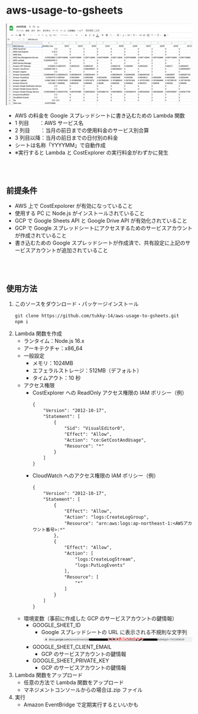 # aws-usage-to-gsheets

![AWS料金のスプレッドシート画像](img/sheet.png)

-   AWS の料金を Google スプレッドシートに書き込むための Lambda 関数
-   1 列目　　：AWS サービス名
-   2 列目　　：当月の前日までの使用料金のサービス別合算
-   3 列目以降：当月の前日までの日付別の料金
-   シートは名称「YYYYMM」で自動作成
-   ※実行すると Lambda と CostExplorer の実行料金がわずかに発生

<br/>
<br/>

## 前提条件

-   AWS 上で CostExpolorer が有効になっていること
-   使用する PC に Node.js がインストールされていること
-   GCP で Google Sheets API と Google Drive API が有効化されていること
-   GCP で Google スプレッドシートにアクセスするためのサービスアカウントが作成されていること
-   書き込むための Google スプレッドシートが作成済で、共有設定に上記のサービスアカウントが追加されていること

<br/>
<br/>

## 使用方法

1. このソースをダウンロード・パッケージインストール
    ```
    git clone https://github.com/tukky-14/aws-usage-to-gsheets.git
    npm i
    ```
1. Lambda 関数を作成
    - ランタイム：Node.js 16.x
    - アーキテクチャ：x86_64
    - 一般設定
        - メモリ：1024MB
        - エフェラルストレージ：512MB（デフォルト）
        - タイムアウト：10 秒
    - アクセス権限
        - CostExplorer への ReadOnly アクセス権限の IAM ポリシー（例）
            ```
            {
                "Version": "2012-10-17",
                "Statement": [
                    {
                        "Sid": "VisualEditor0",
                        "Effect": "Allow",
                        "Action": "ce:GetCostAndUsage",
                        "Resource": "*"
                    }
                ]
            }
            ```
        - CloudWatch へのアクセス権限の IAM ポリシー（例）
            ```
            {
                "Version": "2012-10-17",
                "Statement": [
                    {
                        "Effect": "Allow",
                        "Action": "logs:CreateLogGroup",
                        "Resource": "arn:aws:logs:ap-northeast-1:<AWSアカウント番号>:*"
                    },
                    {
                        "Effect": "Allow",
                        "Action": [
                            "logs:CreateLogStream",
                            "logs:PutLogEvents"
                        ],
                        "Resource": [
                            "*"
                        ]
                    }
                ]
            }
            ```
    - 環境変数（事前に作成した GCP のサービスアカウントの鍵情報）
        - GOOGLE_SHEET_ID
            - Google スプレッドシートの URL に表示される不規則な文字列
                  <!-- ![AWS料金のスプレッドシートのID画像](img/sheetid.png) -->
                  <img src="img/sheetid.png" width="600px">
        - GOOGLE_SHEET_CLIENT_EMAIL
            - GCP のサービスアカウントの鍵情報
        - GOOGLE_SHEET_PRIVATE_KEY
            - GCP のサービスアカウントの鍵情報
1. Lambda 関数をアップロード
    - 任意の方法で Lambda 関数をアップロード
    - マネジメントコンソールからの場合は.zip ファイル
1. 実行
    - Amazon EventBridge で定期実行するといいかも
